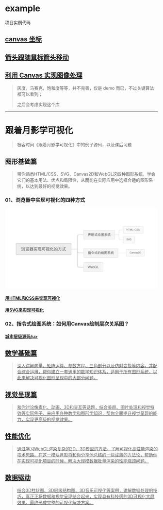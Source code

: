 # example

项目实例代码

## [canvas 坐标](./canvas/base/example01.html)

## [箭头跟随鼠标箭头移动](./canvas/base/example02.html)

## [利用 Canvas 实现图像处理](./filters/index.html)

> 灰度，马赛克，饱和度等等，并不完善，仅是 demo 而已，不过关键算法都可以看到；
> 
> 之后会考虑实现这个库
>


----


# 跟着月影学可视化
>极客时间《跟着月影学可视化》中的例子源码，以及课后习题
>
## 图形基础篇
> 带你熟悉HTML/CSS、SVG、Canvas2D和WebGL这四种图形系统，学会它们的基本用法、优点和局限性，从而能在实际应用中选择合适的图形系统，以达到最好的视觉效果。
> 
### 01、浏览器中实现可视化的四种方式
![浏览器实现可视化的方式](./public/images/visualization/浏览器实现可视化的方式.jpeg)
#### <u>[用HTML和CSS来实现可视化](./visualization/图形基础篇/01、浏览器中实现可视化的四种方式/html-css.html)</u>

#### <u>[用SVG来实现可视化](./visualization/图形基础篇/01、浏览器中实现可视化的四种方式/svg.html)</u>

### 02、指令式绘图系统：如何用Canvas绘制层次关系图？
#### <u>[城市层级源码](./visualization/图形基础篇/02、指令式绘图系统：如何用Canvas绘制层次关系图？/hierarchy.html)/u> 

## 数学基础篇
> 深入讲解向量、矩阵运算、参数方程、三角剖分以及仿射变换等内容，并配合综合运用，帮你建立一套通用的数学知识体系，适用于所有图形系统，以此来解决可视化图形呈现中的大部分问题。
> 

## 视觉呈现篇
>和你讨论像素化、动画、3D和交互等话题，结合美颜、图片处理和视觉特效等实际例子，来应用各种数学和图形学知识，帮你全面提升视觉呈现的能力，实现更高级的视觉效果。
>

## 性能优化
>通过学习WebGL渲染复杂的2D、3D模型的方法，了解可视化高性能渲染的技术思路。在这一模块月影将和你分享他总结的一些成熟的方法论，帮助你在实现可视化项目的时候，解决大规模数据批量渲染的性能瓶颈问题。
>

## 数据驱动
>结合3D柱状图、3D层级结构图、3D音乐可视化等案例，讲解数据处理的技巧，真正正将数据和视觉呈现结合起来，实现具有科技感的3D可视化大屏效果，最终形成完整的可视化解决方案。
>
